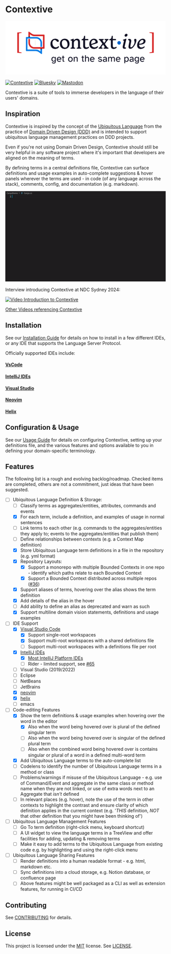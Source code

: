 # Contextive

<picture>
  <source media="(prefers-color-scheme: dark)" srcset="images/logo-tagline-inverted.png">
  <source media="(prefers-color-scheme: light)" srcset="images/logo-tagline.png">
  <img alt="Contextive: Get on the same page." src="images/logo-tagline.png">
</picture>

[![Contextive](https://github.com/dev-cycles/contextive/actions/workflows/contextive.yml/badge.svg)](https://github.com/dev-cycles/contextive/actions/workflows/contextive.yml) [![Bluesky](https://img.shields.io/badge/Bluesky-0285FF?logo=bluesky&logoColor=fff)](https://bsky.app/profile/contextive.tech) [![Mastodon](https://img.shields.io/mastodon/follow/111227986489537355?domain=https%3A%2F%2Ftechhub.social%2F
)](https://techhub.social/@contextive)

Contextive is a suite of tools to immerse developers in the language of their users' domains.

## Inspiration

Contextive is inspired by the concept of the [Ubiquitous Language](https://martinfowler.com/bliki/UbiquitousLanguage.html) from the practice of [Domain Driven Design (DDD)](https://martinfowler.com/bliki/DomainDrivenDesign.html) and is intended to support ubiquitous language management practices on DDD projects.

Even if you're not using Domain Driven Design, Contextive should still be very helpful in any software project where it's important that developers are aligned on the meaning of terms.

By defining terms in a central definitions file, Contextive can surface definitions and usage examples in auto-complete suggestions & hover panels wherever the terms are used - in code (of any language across the stack), comments, config, and documentation (e.g. markdown).

![Example of Contextive in action.](docs/web/src/assets/images/simple-auto-complete-demo.gif)

Interview introducing Contextive at NDC Sydney 2024:

[![Video Introduction to Contextive](https://img.youtube.com/vi/Y_HzdX7nHo0/0.jpg)](https://www.youtube.com/watch?v=Y_HzdX7nHo0)

[Other Videos referencing Contextive](https://docs.contextive.tech/background/videos/)

## Installation

See our [Installation Guide](https://docs.contextive.tech/guides/installation/) for details on how to install in a few different IDEs, or any IDE that supports the Language Server Protocol.

Officially supported IDEs include:

#### [VsCode](https://docs.contextive.tech/guides/installation/#visual-studio-code)
#### [IntelliJ IDEs](https://docs.contextive.tech/guides/installation/#intellij-plugin-platform)
#### [Visual Studio](https://docs.contextive.tech/guides/installation/#visual-studio-2022)
#### [Neovim](https://docs.contextive.tech/guides/installation/#neovim)
#### [Helix](https://docs.contextive.tech/guides/installation/#helix)

## Configuration & Usage

See our [Usage Guide](https://docs.contextive.tech/guides/usage/) for details on configuring Contextive, setting up your definitions file, and the various features and options available to you in defining your domain-specific terminology.

## Features

The following list is a rough and evolving backlog/roadmap.  Checked items are completed, others are not a commitment, just ideas that have been suggested.

* [ ] Ubiquitous Language Definition & Storage:
  * [ ] Classify terms as aggregates/entities, attributes, commands and events
  * [x] For each term, include a definition, and examples of usage in normal sentences
  * [ ] Link terms to each other (e.g. commands to the aggregates/entities they apply to; events to the aggregates/entities that publish them)
  * [ ] Define relationships between contexts (e.g. a Context Map definition)
  * [x] Store Ubiquitous Language term definitions in a file in the repository (e.g. yml format)
  * [x] Repository Layouts:
    * [x] Support a monorepo with multiple Bounded Contexts in one repo - identify which paths relate to each Bounded Context
    * [x] Support a Bounded Context distributed across multiple repos ([#36](https://github.com/dev-cycles/contextive/issues/36))
  * [x] Support aliases of terms, hovering over the alias shows the term definition
  * [x] Add details of the alias in the hover
  * [ ] Add ability to define an alias as deprecated and warn as such
  * [x] Support multiline domain vision statements, definitions and usage examples
* [ ] IDE Support
  * [x] [Visual Studio Code](#visual-studio-code)
    * [x] Support single-root workspaces
    * [x] Support multi-root workspaces with a shared definitions file
    * [ ] Support multi-root workspaces with a definitions file per root
  * [x] [IntelliJ IDEs](#intellij-ides)
    * [x] [Most IntelliJ Platform IDEs](https://plugins.jetbrains.com/docs/intellij/language-server-protocol.html#supported-ides)
    * [ ] Rider - limited support, see [#65](https://github.com/dev-cycles/contextive/issues/65)
  * [ ] Visual Studio (2019/2022)
  * [ ] Eclipse
  * [ ] NetBeans
  * [ ] JetBrains
  * [x] [neovim](#neovim)
  * [x] [helix](#helix)
  * [ ] emacs
* [ ] Code-editing Features
  * [x] Show the term definitions & usage examples when hovering over the word in the editor 
    * [x] Also when the word being hovered over is plural of the defined singular term
    * [ ] Also when the word being hovered over is singular of the defined plural term
    * [ ] Also when the combined word being hovered over is contains singular or plural of a word in a defined multi-word term
  * [x] Add Ubiquitous Language terms to the auto-complete list
  * [ ] Codelens to identify the number of Ubiquitous Language terms in a method or class
  * [ ] Problems/warnings if misuse of the Ubiquitous Language - e.g. use of Command/Event and aggregate in the same class or method name when they are not linked, or use of extra words next to an Aggregate that _isn't_ defined
  * [ ] In relevant places (e.g. hover), note the use of the term in other contexts to highlight the contrast and ensure clarity of which definition applies in the current context (e.g. '_THIS_ definition, _NOT_ that other definition that you might have been thinking of')
* [ ] Ubiquitous Language Management Features
  * [ ] Go To term definition (right-click menu, keyboard shortcut)
  * [ ] A UI widget to view the language terms in a TreeView and offer facilities for adding, updating & removing terms
  * [ ] Make it easy to add terms to the Ubiquitous Language from existing code e.g. by highlighting and using the right-click menu
* [ ] Ubiquitous Language Sharing Features
  * [ ] Render definitions into a human readable format - e.g. html, markdown etc.
  * [ ] Sync definitions into a cloud storage, e.g. Notion database, or confluence page
  * [ ] Above features might be well packaged as a CLI as well as extension features, for running in CI/CD

## Contributing

See [CONTRIBUTING](./CONTRIBUTING.md) for details.

## License

This project is licensed under the [MIT](https://choosealicense.com/licenses/mit/) license.  See [LICENSE](LICENSE).
